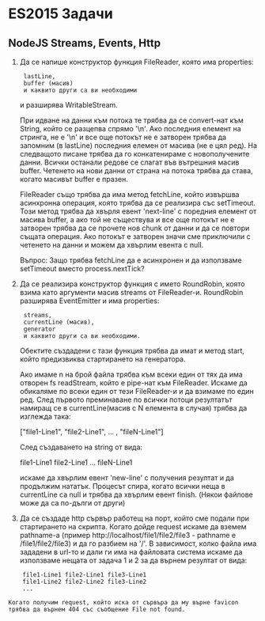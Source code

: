 # ES2015 Задачи

## NodeJS Streams, Events, Http

1. Да се напише конструктор функция FileReader, която има properties:


        lastLine,
        buffer (масив)
        и каквито други са ви необходими


    и разширява WritableStream.


    При идване на данни към потока те трябва да се convert-нат към String, който се разцепва спрямо '\n'.
    Ако последния елемент на стринга, не е '\n' и все още потокът не е затворен трябва да запомним (в lastLine)
    последния елемен от масива (не е цял ред). На следващото писане трябва да го конкатенираме с
    новополучените данни. Всички останали редове се слагат във вътрешния масив buffer. Четенето на нови 
    данни от страна на потока трябва да става, когато масивът buffer е празен.


    FileReader също трябва да има метод fetchLine, който извършва асинхронна операция, която трябва да
    се реализира със setTimeout. Този метод трябва да хвърля евент 'next-line' с поредния елемент от 
    масива buffer, а ако той не съществува и все още потокът не е затворен трябва да се прочете нов 
    chunk от данни и да се повтори същата операция. Ако потокът е затворен значи сме приключили с 
    четенето на данни и можем да хвърлим евента с null.


    Въпрос: Защо трябва fetchLine да е асинхронен и да използваме setTimeout вместо process.nextTick?



2. Да се реализира конструктор функция с името RoundRobin, която взима като аргументи масив streams от FileReader-и. RoundRobin разширява EventEmitter и има properties:


        streams,
        currentLine (масив), 
        generator
        и каквито други са ви необходими.



    Обектите създадени с тази функция трябва да имат и метод start, който предизвиква стартирането на генератора.


    Ако имаме n на брой файла трябва към всеки един от тях да има отворен fs readStream, който е pipe-нат
    към FileReader. Искаме да обикаляме по всеки един от тези FileReader-и и да взимаме по един ред.
    След първото преминаване по всички потоци резултатът намиращ се в currentLine(масив с N елемента в случая)
    трябва да изглежда така:


    ["file1-Line1", "file2-Line1", ... , "fileN-Line1"]


    След създаването на string от вида:


    file1-Line1 file2-Line1 ... fileN-Line1


    искаме да хвърлим евент 'new-line' с получения резултат и да продължим нататък.
    Процесът спира, когато всички неща в currentLine са null и трябва да хвърлим евент finish.
    (Някои файлове може да са по-дълги от други)



3. Да се създаде http сървър работещ на порт, който сме подали при стартирането на скрипта. Когато дойде request искаме да вземем pathname-а (пример http://localhost/file1/file2/file3 - pathname е /file1/file2/file3) и да го разбием на '/'. В зависимост, колко файла има зададени в url-то и дали ги има на файловата система искаме да използваме нещата от задача 1 и 2 за да върнем резултат от вида:

```text
    file1-Line1 file2-Line1 file3-Line1
    file1-Line2 file2-Line2 file3-Line2
    ...
```

    Когато получим request, който иска от сървъра да му върне favicon трябва да върнем 404 със съобщение File not found.
